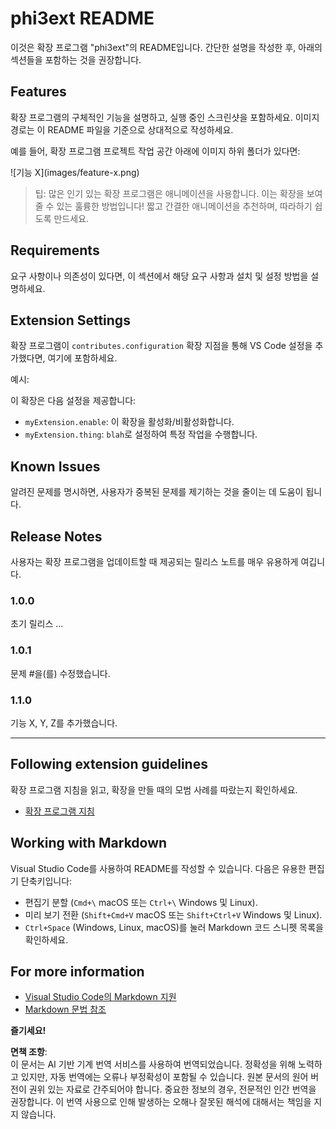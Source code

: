 # phi3ext README

이것은 확장 프로그램 "phi3ext"의 README입니다. 간단한 설명을 작성한 후, 아래의 섹션들을 포함하는 것을 권장합니다.

## Features

확장 프로그램의 구체적인 기능을 설명하고, 실행 중인 스크린샷을 포함하세요. 이미지 경로는 이 README 파일을 기준으로 상대적으로 작성하세요.

예를 들어, 확장 프로그램 프로젝트 작업 공간 아래에 이미지 하위 폴더가 있다면:

\!\[기능 X\]\(images/feature-x.png\)

> 팁: 많은 인기 있는 확장 프로그램은 애니메이션을 사용합니다. 이는 확장을 보여줄 수 있는 훌륭한 방법입니다! 짧고 간결한 애니메이션을 추천하며, 따라하기 쉽도록 만드세요.

## Requirements

요구 사항이나 의존성이 있다면, 이 섹션에서 해당 요구 사항과 설치 및 설정 방법을 설명하세요.

## Extension Settings

확장 프로그램이 `contributes.configuration` 확장 지점을 통해 VS Code 설정을 추가했다면, 여기에 포함하세요.

예시:

이 확장은 다음 설정을 제공합니다:

* `myExtension.enable`: 이 확장을 활성화/비활성화합니다.
* `myExtension.thing`: `blah`로 설정하여 특정 작업을 수행합니다.

## Known Issues

알려진 문제를 명시하면, 사용자가 중복된 문제를 제기하는 것을 줄이는 데 도움이 됩니다.

## Release Notes

사용자는 확장 프로그램을 업데이트할 때 제공되는 릴리스 노트를 매우 유용하게 여깁니다.

### 1.0.0

초기 릴리스 ...

### 1.0.1

문제 #을(를) 수정했습니다.

### 1.1.0

기능 X, Y, Z를 추가했습니다.

---

## Following extension guidelines

확장 프로그램 지침을 읽고, 확장을 만들 때의 모범 사례를 따랐는지 확인하세요.

* [확장 프로그램 지침](https://code.visualstudio.com/api/references/extension-guidelines?WT.mc_id=aiml-137032-kinfeylo)

## Working with Markdown

Visual Studio Code를 사용하여 README를 작성할 수 있습니다. 다음은 유용한 편집기 단축키입니다:

* 편집기 분할 (`Cmd+\` macOS 또는 `Ctrl+\` Windows 및 Linux).
* 미리 보기 전환 (`Shift+Cmd+V` macOS 또는 `Shift+Ctrl+V` Windows 및 Linux).
* `Ctrl+Space` (Windows, Linux, macOS)를 눌러 Markdown 코드 스니펫 목록을 확인하세요.

## For more information

* [Visual Studio Code의 Markdown 지원](http://code.visualstudio.com/docs/languages/markdown?WT.mc_id=aiml-137032-kinfeylo)
* [Markdown 문법 참조](https://help.github.com/articles/markdown-basics/)

**즐기세요!**

**면책 조항**:  
이 문서는 AI 기반 기계 번역 서비스를 사용하여 번역되었습니다. 정확성을 위해 노력하고 있지만, 자동 번역에는 오류나 부정확성이 포함될 수 있습니다. 원본 문서의 원어 버전이 권위 있는 자료로 간주되어야 합니다. 중요한 정보의 경우, 전문적인 인간 번역을 권장합니다. 이 번역 사용으로 인해 발생하는 오해나 잘못된 해석에 대해서는 책임을 지지 않습니다.